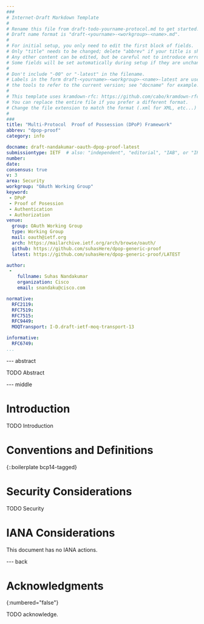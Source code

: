 ```yaml
---
###
# Internet-Draft Markdown Template
#
# Rename this file from draft-todo-yourname-protocol.md to get started.
# Draft name format is "draft-<yourname>-<workgroup>-<name>.md".
#
# For initial setup, you only need to edit the first block of fields.
# Only "title" needs to be changed; delete "abbrev" if your title is short.
# Any other content can be edited, but be careful not to introduce errors.
# Some fields will be set automatically during setup if they are unchanged.
#
# Don't include "-00" or "-latest" in the filename.
# Labels in the form draft-<yourname>-<workgroup>-<name>-latest are used by
# the tools to refer to the current version; see "docname" for example.
#
# This template uses kramdown-rfc: https://github.com/cabo/kramdown-rfc
# You can replace the entire file if you prefer a different format.
# Change the file extension to match the format (.xml for XML, etc...)
#
###
title: "Multi-Protocol  Proof of Possession (DPoP) Framework"
abbrev: "dpop-proof"
category: info

docname: draft-nandakumar-oauth-dpop-proof-latest
submissiontype: IETF  # also: "independent", "editorial", "IAB", or "IRTF"
number:
date:
consensus: true
v: 3
area: Security
workgroup: "OAuth Working Group"
keyword:
 - DPoP
 - Proof of Posession
 - Authentication
 - Authorization
venue:
  group: OAuth Working Group
  type: Working Group
  mail: oauth@ietf.org
  arch: https://mailarchive.ietf.org/arch/browse/oauth/
  github: https://github.com/suhasHere/dpop-generic-proof
  latest: https://github.com/suhasHere/dpop-generic-proof/LATEST

author:
 -
    fullname: Suhas Nandakumar
    organization: Cisco
    email: snandaku@cisco.com

normative:
  RFC2119:
  RFC7519:
  RFC7515:
  RFC9449:
  MOQTransport: I-D.draft-ietf-moq-transport-13

informative:
  RFC6749:
...
```


--- abstract

TODO Abstract


--- middle

# Introduction

TODO Introduction


# Conventions and Definitions

{::boilerplate bcp14-tagged}


# Security Considerations

TODO Security


# IANA Considerations

This document has no IANA actions.


--- back

# Acknowledgments
{:numbered="false"}

TODO acknowledge.
